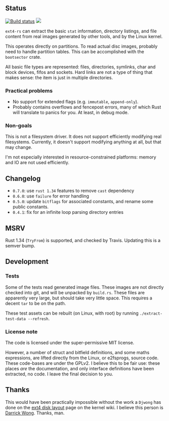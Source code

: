 ## Status

[![Build status](https://api.travis-ci.org/FauxFaux/ext4-rs.png)](https://travis-ci.org/FauxFaux/ext4-rs)
[![](https://img.shields.io/crates/v/ext4.svg)](https://crates.io/crates/ext4)

`ext4-rs` can extract the basic `stat` information, directory listings, and file content
  from real images generated by other tools, and by the Linux kernel.

This operates directly on partitions. To read actual disc images, probably need to handle
  partition tables. This can be accomplished with the `bootsector` crate.

All basic file types are represented: files, directories, symlinks, char and block devices,
  fifos and sockets. Hard links are not a type of thing that makes sense: the item is just in
  multiple directories.


### Practical problems

 * No support for extended flags (e.g. `immutable`, `append-only`).
 * Probably contains overflows and fencepost errors, many of which Rust will translate to
     panics for you. At least, in debug mode.


### Non-goals

This is not a filesystem driver. It does not support efficiently modifying real filesystems.
  Currently, it doesn't support modifying anything at all, but that may change.

I'm not especially interested in resource-constrained platforms: memory and IO are not used
  efficiently.

## Changelog

 * `0.7.0`: use `rust 1.34` features to remove `cast` dependency
 * `0.6.0`: use `failure` for error handling
 * `0.5.0`: update `bitflags` for associated constants, and rename some public constants.
 * `0.4.1`: fix for an infinite loop parsing directory entries


## MSRV

Rust 1.34 (`TryFrom`) is supported, and checked by Travis.
Updating this is a semver bump.


## Development


### Tests

Some of the tests read generated image files. These images are not directly checked into git,
  and will be unpacked by `build.rs`. These files are apparently very large, but should take
  very little space. This requires a decent `tar` to be on the path.

These test assets can be rebuilt (on Linux, with root) by running
  `./extract-test-data --refresh`.


### License note

The code is licensed under the super-permissive MIT license.

However, a number of struct and bitfield definitions, and some maths expressions,
  are lifted directly from the Linux, or e2fsprogs, source code. These code-bases are
  under the GPLv2. I believe this to be fair use: these places *are* the documentation,
  and only interface definitions have been extracted, no code. I leave the final decision
  to you.


## Thanks

This would have been practically impossible without the work a `Djwong` has done on
  the [ext4 disk layout](https://ext4.wiki.kernel.org/index.php/Ext4_Disk_Layout) page on
  the kernel wiki. I believe this person is [Darrick Wong](https://djwong.org/). Thanks, man.
